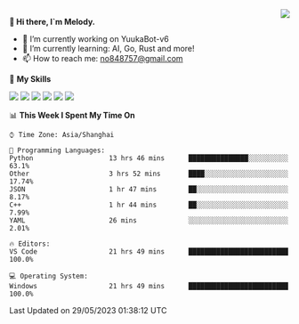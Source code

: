 <a href="#">
  <img align="right" src="https://github-readme-stats.vercel.app/api?username=melodyyuuka&count_private=true&show_icons=true" />
</a>

**👋 Hi there, I`m Melody.**

- 🔭 I’m currently working on YuukaBot-v6
- 🌱 I’m currently learning: AI, Go, Rust and more!
- 📫 How to reach me: no848757@gmail.com

🌟 **My Skills** 

![](https://img.shields.io/badge/-Python-3e74a2?style=flat-square&logo=Python&logoColor=fff)
![](https://img.shields.io/badge/-Java-007396?style=flat-square&logo=OpenJDK&logoColor=fff)
![](https://img.shields.io/badge/-Node.js-339933?style=flat-square&logo=Node.js&logoColor=fff)
![](https://img.shields.io/badge/-Git-f05032?style=flat-square&logo=git&logoColor=fff)
![](https://img.shields.io/badge/-PostgreSQL-4169e1?style=flat-square&logo=PostgreSQL&logoColor=fff)
![](https://img.shields.io/badge/-VSCode-007acc?style=flat-square&logo=Visual-Studio-Code&logoColor=fff)


<!--START_SECTION:waka-->
📊 **This Week I Spent My Time On** 

```text
⌚︎ Time Zone: Asia/Shanghai

💬 Programming Languages: 
Python                   13 hrs 46 mins      ███████████████░░░░░░░░░░   63.1% 
Other                    3 hrs 52 mins       ████░░░░░░░░░░░░░░░░░░░░░   17.74% 
JSON                     1 hr 47 mins        ██░░░░░░░░░░░░░░░░░░░░░░░   8.17% 
C++                      1 hr 44 mins        ██░░░░░░░░░░░░░░░░░░░░░░░   7.99% 
YAML                     26 mins             ░░░░░░░░░░░░░░░░░░░░░░░░░   2.01%

🔥 Editors: 
VS Code                  21 hrs 49 mins      █████████████████████████   100.0%

💻 Operating System: 
Windows                  21 hrs 49 mins      █████████████████████████   100.0%

```


 Last Updated on 29/05/2023 01:38:12 UTC
<!--END_SECTION:waka-->
